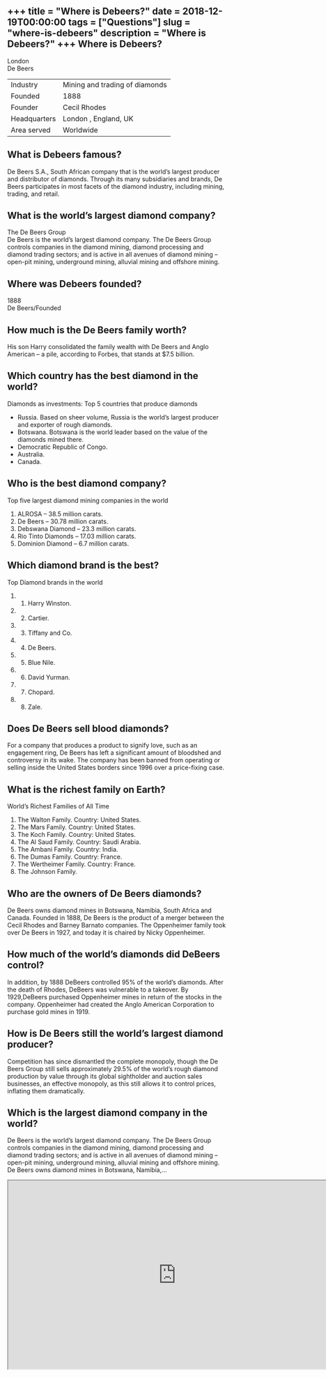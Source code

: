 +++
title = "Where is Debeers?"
date = 2018-12-19T00:00:00
tags = ["Questions"]
slug = "where-is-debeers"
description = "Where is Debeers?"
+++
Where is Debeers?
-----------------

London  
De Beers

<table><tr><td>Industry</td><td>Mining and trading of diamonds</td></tr><tr><td>Founded</td><td>1888</td></tr><tr><td>Founder</td><td>Cecil Rhodes</td></tr><tr><td>Headquarters</td><td>London , England, UK</td></tr><tr><td>Area served</td><td>Worldwide</td></tr></table>

What is Debeers famous?
-----------------------

De Beers S.A., South African company that is the world’s largest producer and distributor of diamonds. Through its many subsidiaries and brands, De Beers participates in most facets of the diamond industry, including mining, trading, and retail.

What is the world’s largest diamond company?
--------------------------------------------

The De Beers Group  
De Beers is the world’s largest diamond company. The De Beers Group controls companies in the diamond mining, diamond processing and diamond trading sectors; and is active in all avenues of diamond mining – open-pit mining, underground mining, alluvial mining and offshore mining.

Where was Debeers founded?
--------------------------

1888  
De Beers/Founded

How much is the De Beers family worth?
--------------------------------------

His son Harry consolidated the family wealth with De Beers and Anglo American – a pile, according to Forbes, that stands at $7.5 billion.

Which country has the best diamond in the world?
------------------------------------------------

Diamonds as investments: Top 5 countries that produce diamonds

- Russia. Based on sheer volume, Russia is the world’s largest producer and exporter of rough diamonds.
- Botswana. Botswana is the world leader based on the value of the diamonds mined there.
- Democratic Republic of Congo.
- Australia.
- Canada.

Who is the best diamond company?
--------------------------------

Top five largest diamond mining companies in the world

1. ALROSA – 38.5 million carats.
2. De Beers – 30.78 million carats.
3. Debswana Diamond – 23.3 million carats.
4. Rio Tinto Diamonds – 17.03 million carats.
5. Dominion Diamond – 6.7 million carats.

Which diamond brand is the best?
--------------------------------

Top Diamond brands in the world

1. 1) Harry Winston.
2. 2) Cartier.
3. 3) Tiffany and Co.
4. 4) De Beers.
5. 5) Blue Nile.
6. 6) David Yurman.
7. 7) Chopard.
8. 8) Zale.

Does De Beers sell blood diamonds?
----------------------------------

For a company that produces a product to signify love, such as an engagement ring, De Beers has left a significant amount of bloodshed and controversy in its wake. The company has been banned from operating or selling inside the United States borders since 1996 over a price-fixing case.

What is the richest family on Earth?
------------------------------------

World’s Richest Families of All Time

1. The Walton Family. Country: United States.
2. The Mars Family. Country: United States.
3. The Koch Family. Country: United States.
4. The Al Saud Family. Country: Saudi Arabia.
5. The Ambani Family. Country: India.
6. The Dumas Family. Country: France.
7. The Wertheimer Family. Country: France.
8. The Johnson Family.

Who are the owners of De Beers diamonds?
----------------------------------------

De Beers owns diamond mines in Botswana, Namibia, South Africa and Canada. Founded in 1888, De Beers is the product of a merger between the Cecil Rhodes and Barney Barnato companies. The Oppenheimer family took over De Beers in 1927, and today it is chaired by Nicky Oppenheimer.

How much of the world’s diamonds did DeBeers control?
-----------------------------------------------------

In addition, by 1888 DeBeers controlled 95% of the world’s diamonds. After the death of Rhodes, DeBeers was vulnerable to a takeover. By 1929,DeBeers purchased Oppenheimer mines in return of the stocks in the company. Oppenheimer had created the Anglo American Corporation to purchase gold mines in 1919.

How is De Beers still the world’s largest diamond producer?
-----------------------------------------------------------

Competition has since dismantled the complete monopoly, though the De Beers Group still sells approximately 29.5% of the world’s rough diamond production by value through its global sightholder and auction sales businesses, an effective monopoly, as this still allows it to control prices, inflating them dramatically.

Which is the largest diamond company in the world?
--------------------------------------------------

De Beers is the world’s largest diamond company. The De Beers Group controls companies in the diamond mining, diamond processing and diamond trading sectors; and is active in all avenues of diamond mining – open-pit mining, underground mining, alluvial mining and offshore mining. De Beers owns diamond mines in Botswana, Namibia,…

<iframe allow="accelerometer; autoplay; clipboard-write; encrypted-media; gyroscope; picture-in-picture" allowfullscreen="" class="__youtube_prefs__  epyt-is-override  no-lazyload" data-no-lazy="1" data-origheight="433" data-origwidth="770" data-skipgform_ajax_framebjll="" height="433" id="_ytid_98824" loading="lazy" src="https://www.youtube.com/embed/0nwlh6Hzj7k?enablejsapi=1&autoplay=0&cc_load_policy=0&cc_lang_pref=&iv_load_policy=1&loop=0&modestbranding=0&rel=1&fs=1&playsinline=0&autohide=2&theme=dark&color=red&controls=1&" title="YouTube player" width="770"></iframe>